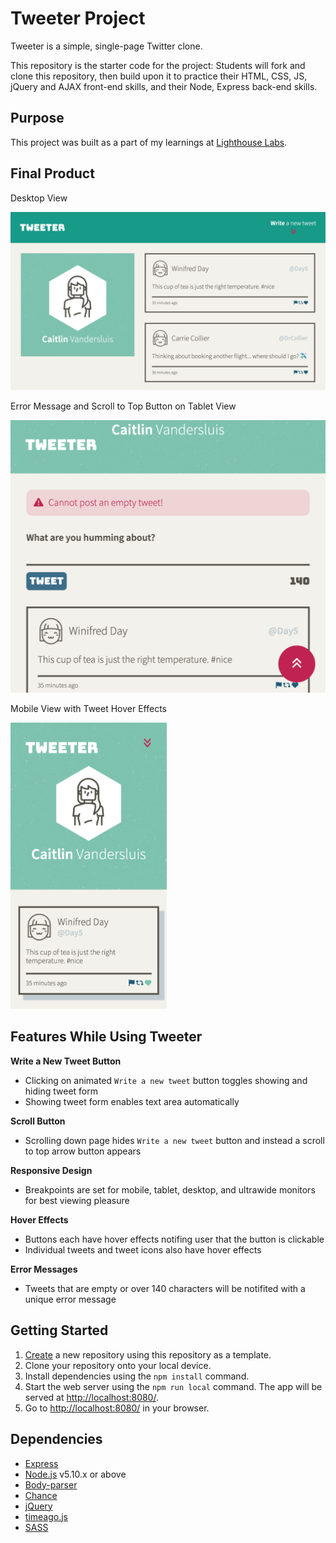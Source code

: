 # Tweeter Project

Tweeter is a simple, single-page Twitter clone.

This repository is the starter code for the project: Students will fork and clone this repository, then build upon it to practice their HTML, CSS, JS, jQuery and AJAX front-end skills, and their Node, Express back-end skills.

## Purpose

This project was built as a part of my learnings at [Lighthouse Labs](https://www.lighthouselabs.ca).

## Final Product
Desktop View

!["Desktop View"](docs/desktop_view.png)

Error Message and Scroll to Top Button on Tablet View

<img src="./docs/error_and_button_view.png" width="600" alt="Tablet View">


Mobile View with Tweet Hover Effects

<img src="./docs/mobile_hover_view.png" width="250" alt="Mobile View">


## Features While Using Tweeter

**Write a New Tweet Button**
- Clicking on animated `Write a new tweet` button toggles showing and hiding tweet form
- Showing tweet form enables text area automatically

**Scroll Button**
- Scrolling down page hides `Write a new tweet` button and instead a scroll to top arrow button appears

**Responsive Design**
- Breakpoints are set for mobile, tablet, desktop, and ultrawide monitors for best viewing pleasure

**Hover Effects**
- Buttons each have hover effects notifing user that the button is clickable
- Individual tweets and tweet icons also have hover effects

**Error Messages**
- Tweets that are empty or over 140 characters will be notifited with a unique error message

## Getting Started

1. [Create](https://docs.github.com/en/repositories/creating-and-managing-repositories/creating-a-repository-from-a-template) a new repository using this repository as a template.
2. Clone your repository onto your local device.
3. Install dependencies using the `npm install` command.
3. Start the web server using the `npm run local` command. The app will be served at <http://localhost:8080/>.
4. Go to <http://localhost:8080/> in your browser.

## Dependencies

- [Express](https://expressjs.com)
- [Node.js](https://nodejs.org) v5.10.x or above
- [Body-parser](https://www.npmjs.com/package/body-parser)
- [Chance](https://www.npmjs.com/package/chance)
- [jQuery](https://jquery.com/)
- [timeago.js](https://cdnjs.com/libraries/timeago.js)
- [SASS](https://www.npmjs.com/package/sass)
